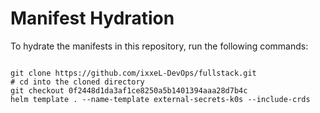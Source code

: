 
# Manifest Hydration

To hydrate the manifests in this repository, run the following commands:

```shell

git clone https://github.com/ixxeL-DevOps/fullstack.git
# cd into the cloned directory
git checkout 0f2448d1da3af1ce8250a5b1401394aaa28d7b4c
helm template . --name-template external-secrets-k0s --include-crds
```